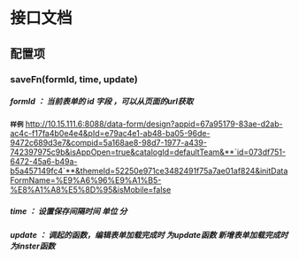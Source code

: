 <!-- 以下为接口文档样例，请根据实际组件配置项及逻辑控制输出接口文档，文档提供两份，md源文件与依据md所生成的pdf文件，pdf主要对外供配置查阅使用 ，md主要用于保存原始文件，用于后续需求添加修改可以生成新的pdf文档，正式项目开发中请删除注释-->

# 接口文档
<!-- 给配置人员使用的配置项字段介绍及样例，没有请删除此项 -->
## 配置项
### saveFn(formId, time, update)
##### formId ： 当前表单的 id 字段 ，可以从页面的url获取 
**`样例`**
http://10.15.111.6:8088/data-form/design?appid=67a95179-83ae-d2ab-ac4c-f17fa4b0e4e4&pId=e79ac4e1-ab48-ba05-96de-9472c689d3e7&compid=5a168ae8-98d7-1977-a439-742397975c9b&isAppOpen=true&catalogId=defaultTeam&**`id=073df751-6472-45a6-b49a-b5a457149fc4`**&themeId=52250e971ce3482491f75a7ae01af824&initDataFormName=%E9%A6%96%E9%A1%B5-%E8%A1%A8%E5%8D%95&isMobile=false
##### time ： 设置保存间隔时间 单位 分 

##### update ： 调起的函数，编辑表单加载完成时  为update函数   新增表单加载完成时 为inster函数 

